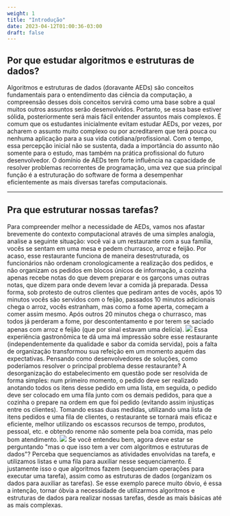 ```yaml
---
weight: 1
title: "Introdução"
date: 2023-04-12T01:00:36-03:00
draft: false
---
```


## Por que estudar algoritmos e estruturas de dados?
Algoritmos e estruturas de dados (doravante AEDs) são conceitos fundamentais para o entendimento das ciência da computação, a compreensão desses dois conceitos servirá como uma base sobre a qual muitos outros assuntos serão desenvolvidos. Portanto, se essa base estiver sólida, posteriormente será mais fácil entender assuntos mais complexos. É comum que os estudantes inicialmente evitam estudar AEDs, por vezes, por acharem o assunto muito complexo ou por acreditarem que terá pouca ou nenhuma aplicação para a sua vida cotidiana/profissional. Com o tempo, essa percepção inicial não se sustenta, dada a importância do assunto não somente para o estudo, mas também na prática profissional do futuro desenvolvedor. O domínio de AEDs tem forte influência na capacidade de resolver problemas recorrentes de programação, uma vez que sua principal função é a estruturação do software de forma a desempenhar eficientemente as mais diversas tarefas computacionais.
***
## Pra que estruturar nossas tarefas?
Para compreender melhor a necessidade de AEDs, vamos nos afastar brevemente do contexto computacional através de uma simples analogia, analise a seguinte situação: você vai a um restaurante com a sua família, vocês se sentam em uma mesa e pedem churrasco, arroz e feijão. Por acaso, esse restaurante funciona de maneira desestruturada, os funcionários não ordenam cronologicamente a realização dos pedidos, e não organizam os pedidos em blocos únicos de informação, a cozinha apenas recebe notas do que devem preparar e os garçons umas outras notas, que dizem para onde devem levar a comida já preparada. Dessa forma, sob protesto de outros clientes que pediram antes de vocês, após 10 minutos vocês são servidos com o feijão, passados 10 minutos adicionais chega o arroz, vocês estranham, mas como a fome aperta, começam a comer assim mesmo. Após outros 20 minutos chega o churrasco, mas todos já perderam a fome, por descontentamento e por terem se saciado apenas com arroz e feijão (que por sinal estavam uma delícia).
![](https://github.com/doYourCode/algoritmos_e_estruturas_de_dados/blob/main/wiki/img/pedidos_exemplo_rest_intro_001.png?raw=true)
Essa experiência gastronômica te dá uma má impressão sobre esse restaurante (independentemente da qualidade e sabor da comida servida), pois a falta de organização transformou sua refeição em um momento aquém das expectativas. Pensando como desenvolvedores de soluções, como poderíamos resolver o principal problema desse restaurante? A desorganização do estabelecimento em questão pode ser resolvida de forma simples: num primeiro momento, o pedido deve ser realizado anotando todos os itens desse pedido em uma lista, em seguida, o pedido deve ser colocado em uma fila junto com os demais pedidos, para que a cozinha o prepare na ordem em que foi pedido (evitando assim injustiças entre os clientes). Tomando essas duas medidas, utilizando uma lista de itens pedidos e uma fila de clientes, o restaurante se tornará mais eficaz e eficiente, melhor utilizando os escassos recursos de tempo, produtos, pessoal, etc. e obtendo renome não somente pela boa comida, mas pelo bom atendimento.
![](https://github.com/doYourCode/algoritmos_e_estruturas_de_dados/blob/main/wiki/img/pedidos_exemplo_rest_intro_002.png?raw=true)
Se você entendeu bem, agora deve estar se perguntando "mas o que isso tem a ver com algoritmos e estruturas de dados"? Perceba que sequenciamos as atividades envolvidas na tarefa, e utilizamos listas e uma fila para auxiliar nesse sequenciamento. É justamente isso o que algoritmos fazem (sequenciam  operações para executar uma tarefa), assim como as estruturas de dados (organizam os dados para auxiliar as tarefas). Se esse exemplo parece muito óbvio, é essa a intenção, tornar óbvia a necessidade de utilizarmos algoritmos e estruturas de dados para realizar nossas tarefas, desde as mais básicas até as mais complexas.
